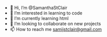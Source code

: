 - 👋 Hi, I’m @SamanthaStClair
- 👀 I’m interested in learning to code
- 🌱 I’m currently learning html
- 💞️ I’m looking to collaborate on new projects
- 📫 How to reach me samijstclair@gmail.com

<!---
SamanthaStClair/SamanthaStClair is a ✨ special ✨ repository because its `README.md` (this file) appears on your GitHub profile.
You can click the Preview link to take a look at your changes.
--->
